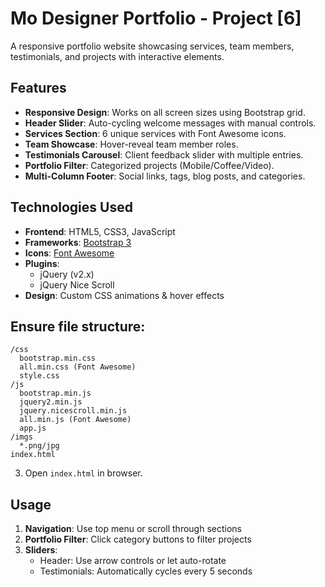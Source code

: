 # Mo Designer Portfolio - Project [6]

A responsive portfolio website showcasing services, team members, testimonials, and projects with interactive elements.

## Features

- **Responsive Design**: Works on all screen sizes using Bootstrap grid.
- **Header Slider**: Auto-cycling welcome messages with manual controls.
- **Services Section**: 6 unique services with Font Awesome icons.
- **Team Showcase**: Hover-reveal team member roles.
- **Testimonials Carousel**: Client feedback slider with multiple entries.
- **Portfolio Filter**: Categorized projects (Mobile/Coffee/Video).
- **Multi-Column Footer**: Social links, tags, blog posts, and categories.

## Technologies Used

- **Frontend**: HTML5, CSS3, JavaScript
- **Frameworks**: [Bootstrap 3](https://getbootstrap.com/docs/3.3/)
- **Icons**: [Font Awesome](https://fontawesome.com/v4.7.0/)
- **Plugins**: 
  - jQuery (v2.x)
  - jQuery Nice Scroll
- **Design**: Custom CSS animations & hover effects

## Ensure file structure:
   ```
   /css
     bootstrap.min.css
     all.min.css (Font Awesome)
     style.css
   /js
     bootstrap.min.js
     jquery2.min.js
     jquery.nicescroll.min.js
     all.min.js (Font Awesome)
     app.js
   /imgs
     *.png/jpg
   index.html
   ```
3. Open `index.html` in browser.

## Usage

1. **Navigation**: Use top menu or scroll through sections
2. **Portfolio Filter**: Click category buttons to filter projects
3. **Sliders**:
   - Header: Use arrow controls or let auto-rotate
   - Testimonials: Automatically cycles every 5 seconds

